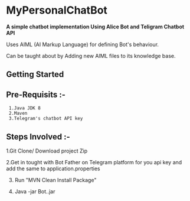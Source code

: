MyPersonalChatBot
=====================

**A simple chatbot implementation Using Alice Bot and Teligram Chatbot API**

Uses AIML (AI Markup Language) for defining Bot's behaviour.

Can be taught about by Adding new AIML files to its knowledge base.

Getting Started
---------------
  
  Pre-Requisits :-
  ---------
  
     1.Java JDK 8
     2.Maven 
     3.Telegram's chatbot API key

Steps Involved :-
  ---------
  
  1.Git Clone/ Download project Zip
  
  2.Get in tought with Bot Father on Telegram platform for you api key and add the same to application.properties
  
  
  3. Run "MVN Clean Install Package"
  
  4. Java -jar Bot.<version>.jar
  
  
  
   


